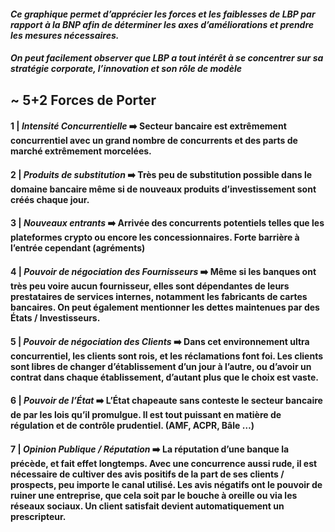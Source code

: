 
#### *Ce graphique permet d’apprécier les forces et les faiblesses de LBP par rapport à la BNP afin de déterminer les axes d’améliorations et prendre les mesures nécessaires.*

#### *On peut facilement observer que LBP a tout intérêt à se concentrer sur sa stratégie corporate, l’innovation et son rôle de modèle*

## ~ 5+2 Forces de Porter

#### 1 | *Intensité Concurrentielle* ➡️ Secteur bancaire est extrêmement concurrentiel avec un grand nombre de concurrents et des parts de marché extrêmement morcelées.

#### 2 | *Produits de substitution* ➡️ Très peu de substitution possible dans le domaine bancaire même si de nouveaux produits d’investissement sont créés chaque jour.

#### 3 | *Nouveaux entrants* ➡️ Arrivée des concurrents potentiels telles que les plateformes crypto ou encore les concessionnaires. Forte barrière à l’entrée cependant (agréments)

#### 4 | *Pouvoir de négociation des Fournisseurs* ➡️ Même si les banques ont très peu voire aucun fournisseur, elles sont dépendantes de leurs prestataires de services internes, notamment les fabricants de cartes bancaires. On peut également mentionner les dettes maintenues par des États / Investisseurs.

#### 5 | *Pouvoir de négociation des Clients* ➡️ Dans cet environnement ultra concurrentiel, les clients sont rois, et les réclamations font foi. Les clients sont libres de changer d’établissement d’un jour à l’autre, ou d’avoir un contrat dans chaque établissement, d’autant plus que le choix est vaste.

#### 6 | *Pouvoir de l’État* ➡️ L’État chapeaute sans conteste le secteur bancaire de par les lois qu’il promulgue. Il est tout puissant en matière de régulation et de contrôle prudentiel. (AMF, ACPR, Bâle …)

#### 7 | *Opinion Publique / Réputation* ➡️ La réputation d’une banque la précède, et fait effet longtemps. Avec une concurrence aussi rude, il est nécessaire de cultiver des avis positifs de la part de ses clients / prospects, peu importe le canal utilisé. Les avis négatifs ont le pouvoir de ruiner une entreprise, que cela soit par le bouche à oreille ou via les réseaux sociaux. Un client satisfait devient automatiquement un prescripteur.